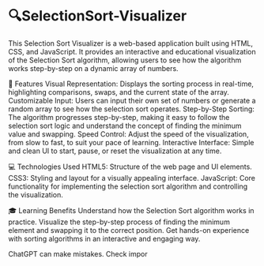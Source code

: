 # 🔍SelectionSort-Visualizer

This Selection Sort Visualizer is a web-based application built using HTML, CSS, and JavaScript. It provides an interactive and educational visualization of the Selection Sort algorithm, allowing users to see how the algorithm works step-by-step on a dynamic array of numbers.


🌟 Features
Visual Representation: Displays the sorting process in real-time, highlighting comparisons, swaps, and the current state of the array.
Customizable Input: Users can input their own set of numbers or generate a random array to see how the selection sort operates.
Step-by-Step Sorting: The algorithm progresses step-by-step, making it easy to follow the selection sort logic and understand the concept of finding the minimum value and swapping.
Speed Control: Adjust the speed of the visualization, from slow to fast, to suit your pace of learning.
Interactive Interface: Simple and clean UI to start, pause, or reset the visualization at any time.

💻 Technologies Used
HTML5: Structure of the web page and UI elements.
CSS3: Styling and layout for a visually appealing interface.
JavaScript: Core functionality for implementing the selection sort algorithm and controlling the visualization.

🎓 Learning Benefits
Understand how the Selection Sort algorithm works in practice.
Visualize the step-by-step process of finding the minimum element and swapping it to the correct position.
Get hands-on experience with sorting algorithms in an interactive and engaging way.












ChatGPT can make mistakes. Check impor
